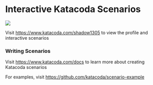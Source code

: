 # Interactive Katacoda Scenarios

[![](http://shields.katacoda.com/katacoda/shadow1305/count.svg)](https://www.katacoda.com/shadow1305 "Get your profile on Katacoda.com")

Visit https://www.katacoda.com/shadow1305 to view the profile and interactive scenarios

### Writing Scenarios
Visit https://www.katacoda.com/docs to learn more about creating Katacoda scenarios

For examples, visit https://github.com/katacoda/scenario-example

